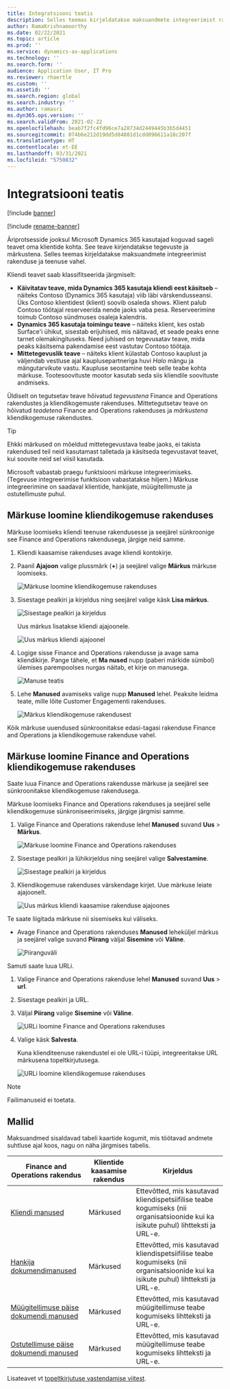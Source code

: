 ```yaml
---
title: Integratsiooni teatis
description: Selles teemas kirjeldatakse maksuandmete integreerimist rakenduse ja teenuse vahel.
author: RamaKrishnamoorthy
ms.date: 02/22/2021
ms.topic: article
ms.prod: ''
ms.service: dynamics-ax-applications
ms.technology: ''
ms.search.form: ''
audience: Application User, IT Pro
ms.reviewer: rhaertle
ms.custom: ''
ms.assetid: ''
ms.search.region: global
ms.search.industry: ''
ms.author: ramasri
ms.dyn365.ops.version: ''
ms.search.validFrom: 2021-02-22
ms.openlocfilehash: beab7f2fc4fd96ce7a28734d2449445b3b5d4451
ms.sourcegitcommit: 074b6e212d19dd5d84881d1cdd096611a18c207f
ms.translationtype: HT
ms.contentlocale: et-EE
ms.lasthandoff: 03/31/2021
ms.locfileid: "5750832"
---
```

# <a name="note-integration"></a>Integratsiooni teatis

[!include [banner](../../includes/banner.md)]

[!include [rename-banner](~/includes/cc-data-platform-banner.md)]

Äriprotsesside jooksul Microsoft Dynamics 365 kasutajad koguvad sageli teavet oma klientide kohta. See teave kirjendatakse tegevuste ja märkustena. Selles teemas kirjeldatakse maksuandmete integreerimist rakenduse ja teenuse vahel.

Kliendi teavet saab klassifitseerida järgmiselt:

+ **Käivitatav teave, mida Dynamics 365 kasutaja kliendi eest käsitseb** – näiteks Contoso (Dynamics 365 kasutaja) viib läbi värskendusseansi. Üks Contoso klientidest (klient) soovib osaleda shows. Klient palub Contoso töötajal reserveerida nende jaoks vaba pesa. Reserveerimine toimub Contoso sündmuses osaleja kalendris.
+ **Dynamics 365 kasutaja toimingu teave** – näiteks klient, kes ostab Surface'i ühikut, sisestab erijuhised, mis näitavad, et seade peaks enne tarnet olemakingituseks. Need juhised on tegevusatav teave, mida peaks käsitsema pakendamise eest vastutav Contoso töötaja.
+ **Mittetegevuslik teave** – näiteks klient külastab Contoso kauplust ja väljendab vestluse ajal kauplusepartneriga huvi *Halo* mängu ja mängutarvikute vastu. Kaupluse seostamine teeb selle teabe kohta märkuse. Tootesoovituste mootor kasutab seda siis kliendile soovituste andmiseks.

Üldiselt on tegutsetav teave hõivatud *tegevustena* Finance and Operations rakendustes ja kliendikogemuste rakenduses. Mittetegutsetav teave on hõivatud *teadetena* Finance and Operations rakenduses ja *märkustena* kliendikogemuse rakendustes.

> [!TIP]
> Ehkki märkused on mõeldud mittetegevustava teabe jaoks, ei takista rakendused teil neid kasutamast talletada ja käsitseda tegevustavat teavet, kui soovite neid sel viisil kasutada.

Microsoft vabastab praegu funktsiooni märkuse integreerimiseks. (Tegevuse integreerimise funktsioon vabastatakse hiljem.) Märkuse integreerimine on saadaval klientide, hankijate, müügitellimuste ja ostutellimuste puhul.

## <a name="create-a-note-in-a-customer-engagement-app"></a>Märkuse loomine kliendikogemuse rakenduses

Märkuse loomiseks kliendi teenuse rakendusesse ja seejärel sünkroonige see Finance and Operations rakendusega, järgige neid samme.

1. Kliendi kaasamise rakenduses avage kliendi kontokirje.
2. Paanil **Ajajoon** valige plussmärk (**+**) ja seejärel valige **Märkus** märkuse loomiseks.

    ![Märkuse loomine kliendikogemuse rakenduses](media/notes-ce-1.png)

3. Sisestage pealkiri ja kirjeldus ning seejärel valige käsk **Lisa märkus**.

    ![Sisestage pealkiri ja kirjeldus](media/notes-ce-2.png)

    Uus märkus lisatakse kliendi ajajoonele.

    ![Uus märkus kliendi ajajoonel](media/notes-ce-3.png)

4. Logige sisse Finance and Operations rakendusse ja avage sama kliendikirje. Pange tähele, et **Ma nused** nupp (paberi märkide sümbol) ülemises parempoolses nurgas näitab, et kirje on manusega.

    ![Manuse teatis](media/notes-ce-4.png)

5. Lehe **Manused** avamiseks valige nupp **Manused** lehel. Peaksite leidma teate, mille lõite Customer Engagementi rakenduses.

    ![Märkus kliendikogemuse rakendusest](media/notes-ce-5.png)

Kõik märkuse uuendused sünkroonitakse edasi-tagasi rakenduse Finance and Operations ja kliendikogemuse rakenduse vahel.

## <a name="create-a-note-in-a-finance-and-operations-app"></a>Märkuse loomine Finance and Operations kliendikogemuse rakenduses

Saate luua Finance and Operations rakendusse märkuse ja seejärel see sünkroonitakse kliendikogemuse rakendusega.

Märkuse loomiseks Finance and Operations rakenduses ja seejärel selle kliendikogemuse sünkroniseerimiseks, järgige järgmisi samme.

1. Valige Finance and Operations rakenduse lehel **Manused** suvand **Uus** \> **Märkus**.

    ![Märkuse loomine Finance and Operations rakenduses](media/notes-fo-1.png)

2. Sisestage pealkiri ja lühikirjeldus ning seejärel valige **Salvestamine**.

    ![Sisestage pealkiri ja kirjeldus](media/notes-fo-2.png)

3. Kliendikogemuse rakenduses värskendage kirjet. Uue märkuse leiate ajajoonelt.

    ![Uus märkus kliendi kaasamise rakenduse ajajoones](media/notes-fo-3.png)

Te saate liigitada märkuse nii sisemiseks kui väliseks.

- Avage Finance and Operations rakenduses **Manused** leheküljel märkus ja seejärel valige suvand **Piirang** väljal **Sisemine** või **Väline**.

    ![Piiranguväli](media/notes-fo-4.png)

Samuti saate luua URLi.

1. Valige Finance and Operations rakenduse lehel **Manused** suvand **Uus** \> **url**.
2. Sisestage pealkiri ja URL.
3. Väljal **Piirang** valige **Sisemine** või **Väline**.

    ![URLi loomine Finance and Operations rakenduses](media/notes-fo-5.png)

4. Valige käsk **Salvesta**.

    Kuna klienditeenuse rakendustel ei ole URL-i tüüpi, integreeritakse URL märkusena topeltkirjutusega.

    ![URLi loomine kliendikogemuse rakenduses](media/notes-ce-6.png)

> [!NOTE]
> Failimanuseid ei toetata.

## <a name="templates"></a>Mallid

Maksuandmed sisaldavad tabeli kaartide kogumit, mis töötavad andmete suhtluse ajal koos, nagu on näha järgmises tabelis.

| Finance and Operations rakendus | Klientide kaasamise rakendus | Kirjeldus |
|----------------------------|-------------------------|-------------|
| [Kliendi manused](mapping-reference.md#230) | Märkused | Ettevõtted, mis kasutavad kliendispetsiifilise teabe kogumiseks (nii organisatsioonide kui ka isikute puhul) lihtteksti ja URL-e. |
| [Hankija dokumendimanused](mapping-reference.md#231) | Märkused | Ettevõtted, mis kasutavad kliendispetsiifilise teabe kogumiseks (nii organisatsioonide kui ka isikute puhul) lihtteksti ja URL-e. |
| [Müügitellimuse päise dokumendi manused](mapping-reference.md#229) | Märkused | Ettevõtted, mis kasutavad müügitellimuse teabe kogumiseks lihtteksti ja URL-e. |
| [Ostutellimuse päise dokumendi manused](mapping-reference.md#232) | Märkused | Ettevõtted, mis kasutavad müügitellimuse teabe kogumiseks lihtteksti ja URL-e. |

Lisateavet vt [topeltkirjutuse vastendamise viitest](mapping-reference.md).
